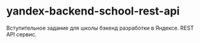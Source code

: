 # yandex-backend-school-rest-api
Вступительное задание для школы бэкенд разработки в Яндексе. REST API сервис.
